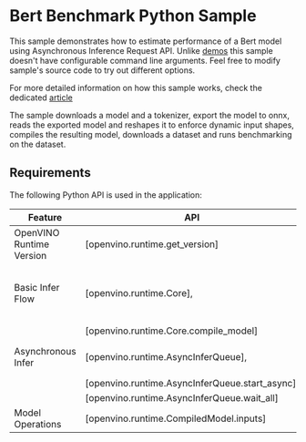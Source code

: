 # Bert Benchmark Python Sample

This sample demonstrates how to estimate performance of a Bert model using Asynchronous Inference Request API. Unlike [demos](https://github.com/openvinotoolkit/open_model_zoo/tree/master/demos) this sample doesn't have configurable command line arguments. Feel free to modify sample's source code to try out different options.

For more detailed information on how this sample works, check the dedicated [article](https://docs.openvino.ai/2025/get-started/learn-openvino/openvino-samples/bert-benchmark.html)

The sample downloads a model and a tokenizer, export the model to onnx, reads the exported model and reshapes it to enforce dynamic input shapes, compiles the resulting model, downloads a dataset and runs benchmarking on the dataset.

## Requirements

The following Python API is used in the application:

| Feature                  | API                                             | Description                                  |
| -------------------------| ------------------------------------------------|----------------------------------------------|
| OpenVINO Runtime Version | [openvino.runtime.get_version]                  | Get Openvino API version.                    |
| Basic Infer Flow         | [openvino.runtime.Core],                        | Common API to do inference: compile a model. |
|                          | [openvino.runtime.Core.compile_model]           |                                              |
| Asynchronous Infer       | [openvino.runtime.AsyncInferQueue],             | Do asynchronous inference.                   |
|                          | [openvino.runtime.AsyncInferQueue.start_async], |                                              |
|                          | [openvino.runtime.AsyncInferQueue.wait_all]     |                                              |
| Model Operations         | [openvino.runtime.CompiledModel.inputs]         | Get inputs of a model.                       |
